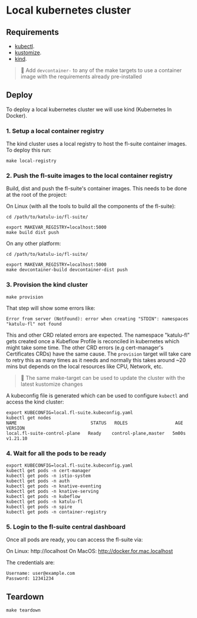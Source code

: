 # Local kubernetes cluster

## Requirements

* [kubectl](https://kubernetes.io/docs/tasks/tools/#kubectl).
* [kustomize](https://kubectl.docs.kubernetes.io/installation/kustomize/).
* [kind](https://kind.sigs.k8s.io/docs/user/quick-start/#installation).

> 🌻 Add `devcontainer-` to any of the make targets to use a container image with the requirements already pre-installed

## Deploy

To deploy a local kubernetes cluster we will use kind (Kubernetes In Docker).

### 1. Setup a local container registry

The kind cluster uses a local registry to host the fl-suite container images. To deploy this run:

```shell
make local-registry
```


### 2. Push the fl-suite images to the local container registry

Build, dist and push the fl-suite's container images. This needs to be done at the root of the project:

On Linux (with all the tools to build all the components of the fl-suite):

```
cd /path/to/katulu-io/fl-suite/

export MAKEVAR_REGISTRY=localhost:5000
make build dist push
```

On any other platform:

```
cd /path/to/katulu-io/fl-suite/

export MAKEVAR_REGISTRY=localhost:5000
make devcontainer-build devcontainer-dist push
```

### 3. Provision the kind cluster

```shell
make provision
```

That step will show some errors like:

```
Error from server (NotFound): error when creating "STDIN": namespaces "katulu-fl" not found
```

This and other CRD related errors are expected. The namespace "katulu-fl" gets created once a Kubeflow Profile is reconciled in kubernetes which might take some time. The other CRD errors (e.g cert-manager's Certificates CRDs) have the same cause. The `provision` target will take care to retry this as many times as it needs and normally this takes around ~20 mins but depends on the local resources like CPU, Network, etc.

> 🌻 The same make-target can be used to update the cluster with the latest kustomize changes

A kubeconfig file is generated which can be used to configure `kubectl` and access the kind cluster:

```shell
export KUBECONFIG=local.fl-suite.kubeconfig.yaml
kubectl get nodes
NAME                            STATUS   ROLES                  AGE     VERSION
local.fl-suite-control-plane   Ready    control-plane,master   5m00s   v1.21.10
```

### 4. Wait for all the pods to be ready

```shell
export KUBECONFIG=local.fl-suite.kubeconfig.yaml
kubectl get pods -n cert-manager
kubectl get pods -n istio-system
kubectl get pods -n auth
kubectl get pods -n knative-eventing
kubectl get pods -n knative-serving
kubectl get pods -n kubeflow
kubectl get pods -n katulu-fl
kubectl get pods -n spire
kubectl get pods -n container-registry
```

### 5. Login to the fl-suite central dashboard

Once all pods are ready, you can access the fl-suite via:

On Linux: http://localhost
On MacOS: http://docker.for.mac.localhost

The credentials are:

```
Username: user@example.com
Password: 12341234
```

## Teardown

```shell
make teardown
```
